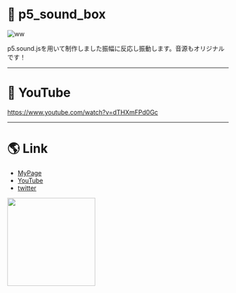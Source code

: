 # :pig: p5_sound_box
![ww](https://gyazo.com/aa65bef56cc07a31da989718dae62ad7/raw)
  
p5.sound.jsを用いて制作しました振幅に反応し振動します。音源もオリジナルです！
***
# :dizzy: YouTube
https://www.youtube.com/watch?v=dTHXmFPd0Gc

***
   
# :earth_americas: Link
- [MyPage](http://www.u5-official.com/)
- [YouTube](https://www.youtube.com/channel/UChAhO3nKwVdZ5GYMF-HkE1g?view_as=subscriber)
- [twitter](https://twitter.com/u5musicxit)
 <img src="https://user-images.githubusercontent.com/58324998/73611924-a7711c00-462a-11ea-8ef9-087403752fab.jpg" width="200">
